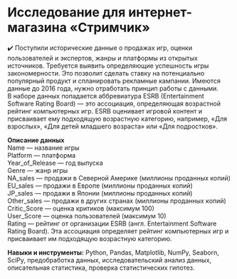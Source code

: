 # Исследование для интернет-магазина «Стримчик»
✔️ Поступили исторические данные о продажах игр, оценки пользователей и экспертов, жанры и платформы из открытых источников. Требуется выявить определяющие успешность игры закономерности. Это позволит сделать ставку на потенциально популярный продукт и спланировать рекламные кампании. Имеются данные до 2016 года, нужно отработать принцип работы с данными.<br> В наборе данных попадается аббревиатура ESRB (Entertainment Software Rating Board) — это ассоциация, определяющая возрастной рейтинг компьютерных игр. ESRB оценивает игровой контент и присваивает ему подходящую возрастную категорию, например, «Для взрослых», «Для детей младшего возраста» или «Для подростков».<br>

**Описание данных**<br>
Name — название игры<br>
Platform — платформа<br>
Year_of_Release — год выпуска<br>
Genre — жанр игры<br>
NA_sales — продажи в Северной Америке (миллионы проданных копий)<br>
EU_sales — продажи в Европе (миллионы проданных копий)<br>
JP_sales — продажи в Японии (миллионы проданных копий)<br>
Other_sales — продажи в других странах (миллионы проданных копий)<br>
Critic_Score — оценка критиков (максимум 100)<br>
User_Score — оценка пользователей (максимум 10)<br>
Rating — рейтинг от организации ESRB (англ. Entertainment Software Rating Board). Эта ассоциация определяет рейтинг компьютерных игр и присваивает им подходящую возрастную категорию.<br>


**Навыки и инструменты:** Python, Pandas, Matplotlib, NumPy, Seaborn, SciPy, предобработка данных, исследовательский анализ данных, описательная статистика, проверка статистических гипотез.

